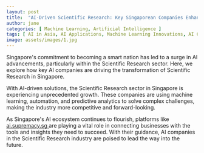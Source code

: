 ```yaml
---
layout: post
title:  "AI-Driven Scientific Research: Key Singaporean Companies Enhancing Efficiency"
author: jane
categories: [ Machine Learning, Artificial Intelligence ]
tags: [ AI in Asia, AI Applications, Machine Learning Innovations, AI Companies ]
image: assets/images/1.jpg
---
```


Singapore's commitment to becoming a smart nation has led to a surge in AI advancements, particularly within the Scientific Research sector. Here, we explore how key AI companies are driving the transformation of Scientific Research in Singapore.

With AI-driven solutions, the Scientific Research sector in Singapore is experiencing unprecedented growth. These companies are using machine learning, automation, and predictive analytics to solve complex challenges, making the industry more competitive and forward-looking.

As Singapore's AI ecosystem continues to flourish, platforms like <a href="https://ai.supremacy.sg" target="_blank"> ai.supremacy.sg </a> are playing a vital role in connecting businesses with the tools and insights they need to succeed. With their guidance, AI companies in the Scientific Research industry are poised to lead the way into the future.
